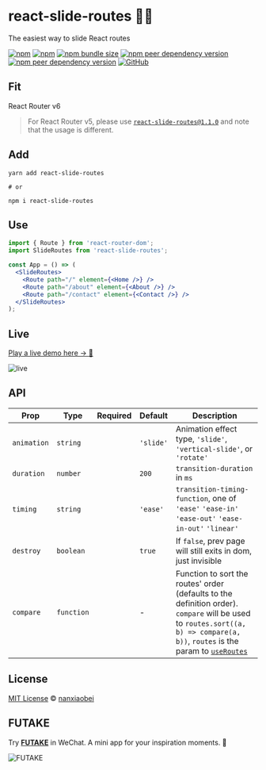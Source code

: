 # react-slide-routes 🏄‍♂️

The easiest way to slide React routes

[![npm](https://img.shields.io/npm/v/react-slide-routes.svg?style=flat-square)](https://www.npmjs.com/package/react-slide-routes)
[![npm](https://img.shields.io/npm/dt/react-slide-routes?style=flat-square)](https://www.npmtrends.com/react-slide-routes)
[![npm bundle size](https://img.shields.io/bundlephobia/minzip/react-slide-routes?style=flat-square)](https://bundlephobia.com/result?p=react-slide-routes)
[![npm peer dependency version](https://img.shields.io/npm/dependency-version/react-slide-routes/peer/react?style=flat-square)](https://github.com/facebook/react)
[![npm peer dependency version](https://img.shields.io/npm/dependency-version/react-slide-routes/peer/react-router-dom?style=flat-square)](https://github.com/remix-run/react-router/tree/main/packages/react-router-dom)
[![GitHub](https://img.shields.io/github/license/nanxiaobei/react-slide-routes?style=flat-square)](https://github.com/nanxiaobei/react-slide-routes/blob/main/LICENSE)

## Fit

React Router v6

> For React Router v5, please use [`react-slide-routes@1.1.0`](https://github.com/nanxiaobei/react-slide-routes/blob/367ff0dfa94c9ff3234fc55493c27e3a53996ccd/README.md) and note that the usage is different.

## Add

```shell script
yarn add react-slide-routes

# or

npm i react-slide-routes
```

## Use

```jsx
import { Route } from 'react-router-dom';
import SlideRoutes from 'react-slide-routes';

const App = () => (
  <SlideRoutes>
    <Route path="/" element={<Home />} />
    <Route path="/about" element={<About />} />
    <Route path="/contact" element={<Contact />} />
  </SlideRoutes>
);
```

## Live

[Play a live demo here → 🤳](https://codesandbox.io/s/react-slide-routes-bnzlu)

![live](live.gif)

## API

| Prop        | Type       | Required | Default   | Description                                                                                                                                                                                                                       |
| ----------- | ---------- | -------- | --------- | --------------------------------------------------------------------------------------------------------------------------------------------------------------------------------------------------------------------------------- |
| `animation` | `string`   |          | `'slide'` | Animation effect type, `'slide'`, `'vertical-slide'`, or `'rotate'`                                                                                                                                                               |
| `duration`  | `number`   |          | `200`     | `transition-duration` in `ms`                                                                                                                                                                                                     |
| `timing`    | `string`   |          | `'ease'`  | `transition-timing-function`, one of `'ease'` `'ease-in'` `'ease-out'` `'ease-in-out'` `'linear'`                                                                                                                                 |
| `destroy`   | `boolean`  |          | `true`    | If `false`, prev page will still exits in dom, just invisible                                                                                                                                                                     |
| `compare`   | `function` |          | -         | Function to sort the routes' order (defaults to the definition order). `compare` will be used to `routes.sort((a, b) => compare(a, b))`, `routes` is the param to [`useRoutes`](https://reactrouter.com/en/main/hooks/use-routes) |

## License

[MIT License](https://github.com/nanxiaobei/react-slide-routes/blob/main/LICENSE) © [nanxiaobei](https://lee.so/)

## FUTAKE

Try [**FUTAKE**](https://sotake.com/futake) in WeChat. A mini app for your inspiration moments. 🌈

![FUTAKE](https://s3.bmp.ovh/imgs/2022/07/21/452dd47aeb790abd.png)

